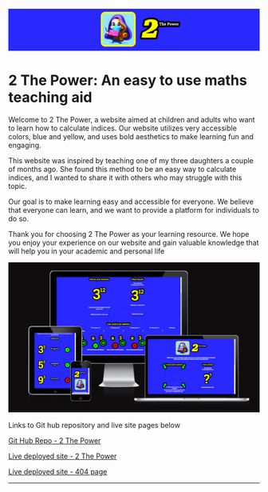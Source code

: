 ![2 The Power Banner](assets/images/readme-banner.png)
# 2 The Power: An easy to use maths teaching aid

Welcome to 2 The Power, a website aimed at children and adults who want to learn how to calculate indices. Our website utilizes very accessible colors, blue and yellow, and uses bold aesthetics to make learning fun and engaging.

This website was inspired by teaching one of my three daughters a couple of months ago. She found this method to be an easy way to calculate indices, and I wanted to share it with others who may struggle with this topic.

Our goal is to make learning easy and accessible for everyone. We believe that everyone can learn, and we want to provide a platform for individuals to do so.

Thank you for choosing 2 The Power as your learning resource. We hope you enjoy your experience on our website and gain valuable knowledge that will help you in your academic and personal life

![Am i reponsive - 2 The Power Screenshot](assets/images/responsive-screenshot.png)

Links to Git hub repository and live site pages below

[Git Hub Repo - 2 The Power](https://github.com/Bowlesy666/2thepower)

[Live deployed site - 2 The Power](https://bowlesy666.github.io/2thepower/)

[Live deployed site - 404 page](https://bowlesy666.github.io/2thepower/404.html)

___